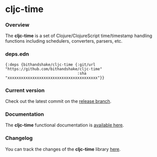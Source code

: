 
# cljc-time

### Overview

The <strong>cljc-time</strong> is a set of Clojure/ClojureScript time/timestamp handling
functions including schedulers, converters, parsers, etc.

### deps.edn

```
{:deps {bithandshake/cljc-time {:git/url "https://github.com/bithandshake/cljc-time"
                                :sha     "xxxxxxxxxxxxxxxxxxxxxxxxxxxxxxxxxxxxxxxx"}}
```

### Current version

Check out the latest commit on the [release branch](https://github.com/bithandshake/cljc-time/tree/release).

### Documentation

The <strong>cljc-time</strong> functional documentation is [available here](documentation/COVER.md).

### Changelog

You can track the changes of the <strong>cljc-time</strong> library [here](CHANGES.md).
 
